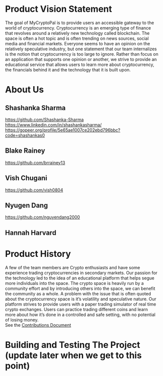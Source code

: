# Product Vision Statement
The goal of MyCryptoPal is to provide users an accessible gateway to the world of cryptocurrency. Cryptocurrency is an emerging type of finance that revolves around a relatively new technology called blockchain. The space is often a hot topic and is often trending on news sources, social media and financial markets. Everyone seems to have an opinion on the relatively speculative industry, but one statement that our team internalizes is the notion that cryptocurrency is too large to ignore. Rather than focus on an application that supports one opinion or another, we strive to provide an educational service that allows users to learn more about cryptocurrency, the financials behind it and the technology that it is built upon. 

# About Us
 ## Shashanka Sharma
https://github.com/Shashanka-Sharma
https://www.linkedin.com/in/shashankasharma/
https://gopeer.org/profile/5e65ae1007ce202ebd796bbc?code=shashankas0

## Blake Rainey
https://github.com/brrainey13

## Vish Chugani
https://github.com/vish0804

## Nyugen Dang
https://github.com/nguyendang2000

## Hannah Harvard



# Product History
A few of the team members are Crypto enthusiasts and have some experience trading cryptocurrencies in secondary markets. Our passion for the technology led to the idea of an educational platform that helps segue more individuals into the space. The crypto space is heavily run by a community effort and by introducing others into the space, we can benefit the community as a whole. A problem with the issue that is often quoted about the cryptocurrency space is it’s volatility and speculative nature. Our platform strives to provide users with a paper trading simulator of real time crypto exchanges. Users can practice trading different coins and learn more about how it’s done in a controlled and safe setting, with no potential of losing money.  
See the [Contributions Document](./CONTRIBUTING.md) 

# Building and Testing The Project (update later when we get to this point)

